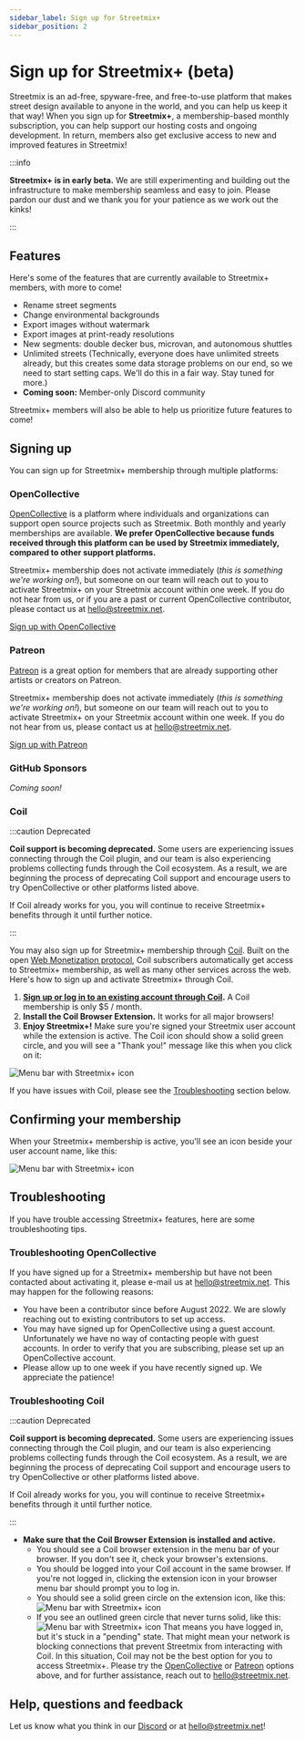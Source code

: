 ```yaml
---
sidebar_label: Sign up for Streetmix+
sidebar_position: 2
---
```


# Sign up for Streetmix+ (beta)

Streetmix is an ad-free, spyware-free, and free-to-use platform that makes street design available to anyone in the world, and you can help us keep it that way! When you sign up for **Streetmix+**, a membership-based monthly subscription, you can help support our hosting costs and ongoing development. In return, members also get exclusive access to new and improved features in Streetmix!

:::info

**Streetmix+ is in early beta.** We are still experimenting and building out the infrastructure to make membership seamless and easy to join. Please pardon our dust and we thank you for your patience as we work out the kinks!

:::

## Features

Here's some of the features that are currently available to Streetmix+ members, with more to come!

- Rename street segments
- Change environmental backgrounds
- Export images without watermark
- Export images at print-ready resolutions
- New segments: double decker bus, microvan, and autonomous shuttles
- Unlimited streets (Technically, everyone does have unlimited streets already, but this creates some data storage problems on our end, so we need to start setting caps. We'll do this in a fair way. Stay tuned for more.)
- **Coming soon:** Member-only Discord community

Streetmix+ members will also be able to help us prioritize future features to come!

## Signing up

You can sign up for Streetmix+ membership through multiple platforms:

### OpenCollective

[OpenCollective](https://opencollective.com/streetmix) is a platform where individuals and organizations can support open source projects such as Streetmix. Both monthly and yearly memberships are available. **We prefer OpenCollective because funds received through this platform can be used by Streetmix immediately, compared to other support platforms.**

Streetmix+ membership does not activate immediately (_this is something we're working on!_), but someone on our team will reach out to you to activate Streetmix+ on your Streetmix account within one week. If you do not hear from us, or if you are a past or current OpenCollective contributor, please contact us at hello@streetmix.net.

<div className="stmx-cta-container">
  <a className="stmx-cta-button" href="https://opencollective.com/streetmix/contribute/streetmix-membership-monthly-1274" target="_blank">Sign up with OpenCollective</a>
</div>

### Patreon

[Patreon](https://www.patreon.com/streetmix) is a great option for members that are already supporting other artists or creators on Patreon.

Streetmix+ membership does not activate immediately (_this is something we're working on!_), but someone on our team will reach out to you to activate Streetmix+ on your Streetmix account within one week. If you do not hear from us, please contact us at hello@streetmix.net.

<div className="stmx-cta-container">
  <a className="stmx-cta-button" href="https://www.patreon.com/streetmix" target="_blank">Sign up with Patreon</a>
</div>

### GitHub Sponsors

_Coming soon!_

### Coil

:::caution Deprecated

**Coil support is becoming deprecated.** Some users are experiencing issues connecting through the Coil plugin, and our team is also experiencing problems collecting funds through the Coil ecosystem. As a result, we are beginning the process of deprecating Coil support and encourage users to try OpenCollective or other platforms listed above.

If Coil already works for you, you will continue to receive Streetmix+ benefits through it until further notice.

:::

You may also sign up for Streetmix+ membership through [Coil](https://coil.com/). Built on the open [Web Monetization protocol](https://webmonetization.org/), Coil subscribers automatically get access to Streetmix+ membership, as well as many other services across the web. Here's how to sign up and activate Streetmix+ through Coil.

1. **[Sign up or log in to an existing account through Coil](https://coil.com/).** A Coil membership is only $5 / month.
2. **Install the Coil Browser Extension.** It works for all major browsers!
3. **Enjoy Streetmix+!** Make sure you're signed your Streetmix user account while the extension is active. The Coil icon should show a solid green circle, and you will see a "Thank you!" message like this when you click on it:

![Menu bar with Streetmix+ icon](/img/streetmix-plus/coil-thank-you.png)

If you have issues with Coil, please see the [Troubleshooting](#troubleshooting-coil) section below.

## Confirming your membership

When your Streetmix+ membership is active, you'll see an icon beside your user account name, like this:

![Menu bar with Streetmix+ icon](/img/streetmix-plus/member-icon.png)

## Troubleshooting

If you have trouble accessing Streetmix+ features, here are some troubleshooting tips.

### Troubleshooting OpenCollective

If you have signed up for a Streetmix+ membership but have not been contacted about activating it, please e-mail us at hello@streetmix.net. This may happen for the following reasons:

- You have been a contributor since before August 2022. We are slowly reaching out to existing contributors to set up access.
- You may have signed up for OpenCollective using a guest account. Unfortunately we have no way of contacting people with guest accounts. In order to verify that you are subscribing, please set up an OpenCollective account.
- Please allow up to one week if you have recently signed up. We appreciate the patience!

### Troubleshooting Coil

:::caution Deprecated

**Coil support is becoming deprecated.** Some users are experiencing issues connecting through the Coil plugin, and our team is also experiencing problems collecting funds through the Coil ecosystem. As a result, we are beginning the process of deprecating Coil support and encourage users to try OpenCollective or other platforms listed above.

If Coil already works for you, you will continue to receive Streetmix+ benefits through it until further notice.

:::

- **Make sure that the Coil Browser Extension is installed and active.**
  - You should see a Coil browser extension in the menu bar of your browser. If you don't see it, check your browser's extensions.
  - You should be logged into your Coil account in the same browser. If you're not logged in, clicking the extension icon in your browser menu bar should prompt you to log in.
  - You should see a solid green circle on the extension icon, like this: ![Menu bar with Streetmix+ icon](/img/streetmix-plus/coil-extension-active.png)
  - If you see an outlined green circle that never turns solid, like this: ![Menu bar with Streetmix+ icon](/img/streetmix-plus/coil-extension-pending.png) That means you have logged in, but it's stuck in a "pending" state. That might mean your network is blocking connections that prevent Streetmix from interacting with Coil. In this situation, Coil may not be the best option for you to access Streetmix+. Please try the [OpenCollective](#opencollective) or [Patreon](#patreon) options above, and for further assistance, reach out to hello@streetmix.net.

## Help, questions and feedback

Let us know what you think in our [Discord](https://strt.mx/discord/) or at hello@streetmix.net!
